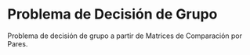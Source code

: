 # Problema de Decisión de Grupo
Problema de decisión de grupo a partir de Matrices de Comparación por Pares.
